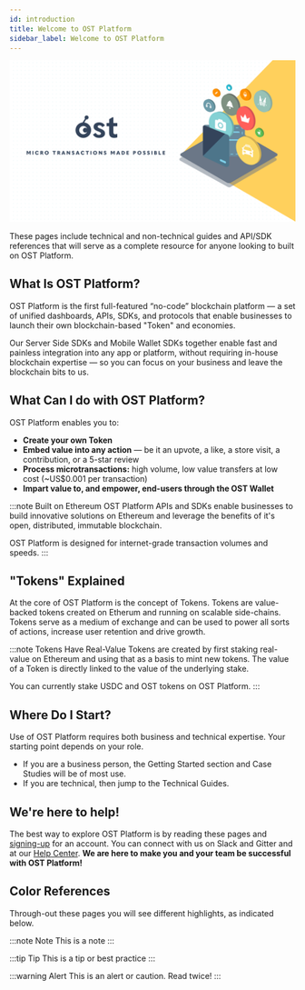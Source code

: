 ```yaml
---
id: introduction
title: Welcome to OST Platform
sidebar_label: Welcome to OST Platform
---
```


![intro](/platform/docs/assets/getting-started/intro.png)

These pages include technical and non-technical guides and API/SDK references that will serve as a complete resource for anyone looking to built on OST Platform.

## What Is OST Platform?
OST Platform is the first full-featured “no-code” blockchain platform — a set of unified dashboards, APIs, SDKs, and protocols that enable businesses to launch their own blockchain-based "Token" and economies.

Our Server Side SDKs and Mobile Wallet SDKs together enable fast and painless integration into any app or platform, without requiring in-house blockchain expertise — so you can focus on your business and leave the blockchain bits to us.

## What Can I do with OST Platform?
OST Platform enables you to:
* **Create your own Token**
* **Embed value into any action** — be it an upvote, a like, a store visit, a contribution, or a 5-star review
* **Process microtransactions:** high volume, low value transfers at low cost (~US$0.001 per transaction)
* **Impart value to, and empower, end-users through the OST Wallet**

:::note Built on Ethereum
OST Platform APIs and SDKs enable businesses to build innovative solutions on Ethereum and leverage the benefits of it's open, distributed, immutable blockchain.

OST Platform is designed for internet-grade transaction volumes and speeds.
:::

## "Tokens" Explained
At the core of OST Platform is the concept of Tokens. Tokens are value-backed tokens created on Etherum and running on scalable side-chains. Tokens serve as a medium of exchange and can be used to power all sorts of actions, increase user retention and drive growth.

:::note Tokens Have Real-Value
Tokens are created by first staking real-value on Ethereum and using that as a basis to mint new tokens. The value of a Token is directly linked to the value of the underlying stake.

You can currently stake USDC and OST tokens on OST Platform.
:::

## Where Do I Start?
Use of OST Platform requires both business and technical expertise. Your starting point depends on your role. 
* If you are a business person, the Getting Started section and Case Studies will be of most use. 
* If you are technical, then jump to the Technical Guides.

## We're here to help!
The best way to explore OST Platform is by reading these pages and [signing-up](https://platform.ost.com/sign-up) for an account. You can connect with us on Slack and Gitter and at our [Help Center](https://help.ost.com). **We are here to make you and your team be successful with OST Platform!**

## Color References
Through-out these pages you will see different highlights, as indicated below. 

:::note Note
This is a note
:::

:::tip Tip
This is a tip or best practice
:::

:::warning Alert
This is an alert or caution. Read twice!
:::
